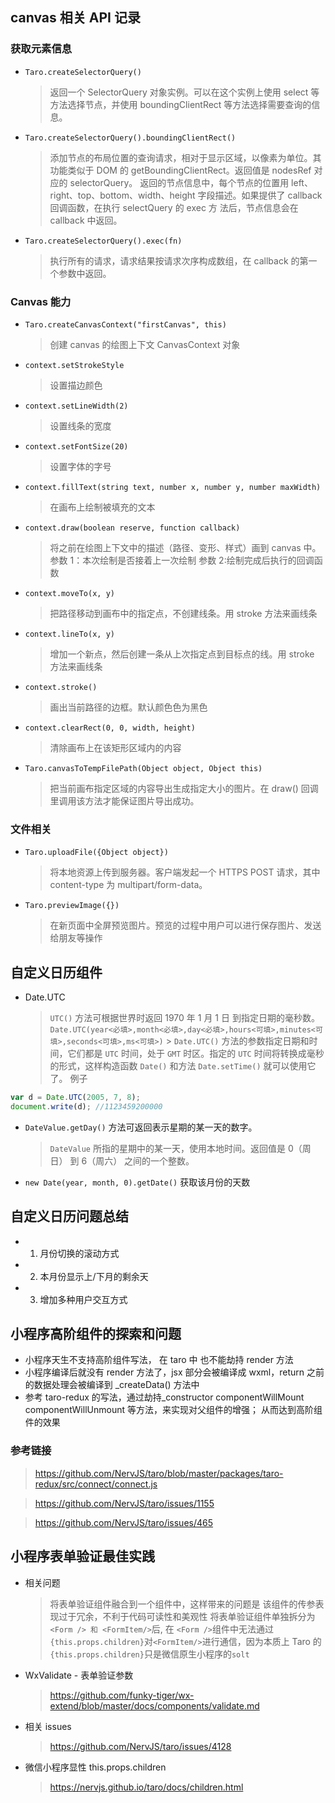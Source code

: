 ## canvas 相关 API 记录

### 获取元素信息

- `Taro.createSelectorQuery()`

  > 返回一个 SelectorQuery 对象实例。可以在这个实例上使用 select 等方法选择节点，并使用 boundingClientRect 等方法选择需要查询的信息。

- `Taro.createSelectorQuery().boundingClientRect()`

  > 添加节点的布局位置的查询请求，相对于显示区域，以像素为单位。其功能类似于 DOM 的 getBoundingClientRect。返回值是 nodesRef 对应的 selectorQuery。
  > 返回的节点信息中，每个节点的位置用 left、right、top、bottom、width、height 字段描述。如果提供了 callback 回调函数，在执行 selectQuery 的 exec 方
  > 法后，节点信息会在 callback 中返回。

- `Taro.createSelectorQuery().exec(fn)`

  > 执行所有的请求，请求结果按请求次序构成数组，在 callback 的第一个参数中返回。

### Canvas 能力

- `Taro.createCanvasContext("firstCanvas", this)`
  > 创建 canvas 的绘图上下文 CanvasContext 对象
- `context.setStrokeStyle`
  > 设置描边颜色
- `context.setLineWidth(2)`
  > 设置线条的宽度
- `context.setFontSize(20)`
  > 设置字体的字号
- `context.fillText(string text, number x, number y, number maxWidth)`
  > 在画布上绘制被填充的文本
- `context.draw(boolean reserve, function callback)`
  > 将之前在绘图上下文中的描述（路径、变形、样式）画到 canvas 中。 参数 1：本次绘制是否接着上一次绘制 参数 2:绘制完成后执行的回调函数
- `context.moveTo(x, y)`
  > 把路径移动到画布中的指定点，不创建线条。用 stroke 方法来画线条
- `context.lineTo(x, y)`
  > 增加一个新点，然后创建一条从上次指定点到目标点的线。用 stroke 方法来画线条
- `context.stroke()`
  > 画出当前路径的边框。默认颜色色为黑色
- `context.clearRect(0, 0, width, height)`
  > 清除画布上在该矩形区域内的内容
- `Taro.canvasToTempFilePath(Object object, Object this)`
  > 把当前画布指定区域的内容导出生成指定大小的图片。在 draw() 回调里调用该方法才能保证图片导出成功。

### 文件相关

- `Taro.uploadFile({Object object})`
  > 将本地资源上传到服务器。客户端发起一个 HTTPS POST 请求，其中 content-type 为 multipart/form-data。
- `Taro.previewImage({})`
  > 在新页面中全屏预览图片。预览的过程中用户可以进行保存图片、发送给朋友等操作

## 自定义日历组件

- Date.UTC
  > `UTC()` 方法可根据世界时返回 1970 年 1 月 1 日 到指定日期的毫秒数。
  > `Date.UTC(year<必填>,month<必填>,day<必填>,hours<可填>,minutes<可填>,seconds<可填>,ms<可填>)` > `Date.UTC()` 方法的参数指定日期和时间，它们都是 `UTC` 时间，处于 `GMT` 时区。指定的 `UTC` 时间将转换成毫秒的形式，这样构造函数 `Date()` 和方法 `Date.setTime()` 就可以使用它了。
  > 例子

```js
var d = Date.UTC(2005, 7, 8);
document.write(d); //1123459200000
```

- `DateValue.getDay()` 方法可返回表示星期的某一天的数字。

  > `DateValue` 所指的星期中的某一天，使用本地时间。返回值是 0（周日） 到 6（周六） 之间的一个整数。

- `new Date(year, month, 0).getDate()` 获取该月份的天数

## 自定义日历问题总结

- 1. 月份切换的滚动方式
- 2. 本月份显示上/下月的剩余天
- 3. 增加多种用户交互方式

## 小程序高阶组件的探索和问题

- 小程序天生不支持高阶组件写法， 在 taro 中 也不能劫持 render 方法
- 小程序编译后就没有 render 方法了，jsx 部分会被编译成 wxml，return 之前的数据处理会被编译到 \_createData() 方法中
- 参考 taro-redux 的写法，通过劫持\_constructor componentWillMount componentWillUnmount 等方法，来实现对父组件的增强； 从而达到高阶组件的效果

### 参考链接

> https://github.com/NervJS/taro/blob/master/packages/taro-redux/src/connect/connect.js

> https://github.com/NervJS/taro/issues/1155

> https://github.com/NervJS/taro/issues/465

## 小程序表单验证最佳实践

- 相关问题

  > 将表单验证组件融合到一个组件中，这样带来的问题是 该组件的传参表现过于冗余，不利于代码可读性和美观性
  > 将表单验证组件单独拆分为`<Form /> 和 <FormItem/>`后, 在 `<Form />`组件中无法通过`{this.props.children}`对`<FormItem/>`进行通信，因为本质上 Taro 的`{this.props.children}`只是微信原生小程序的`solt`

- WxValidate - 表单验证参数
  > https://github.com/funky-tiger/wx-extend/blob/master/docs/components/validate.md
- 相关 issues
  > https://github.com/NervJS/taro/issues/4128
- 微信小程序显性 this.props.children
  > https://nervjs.github.io/taro/docs/children.html

